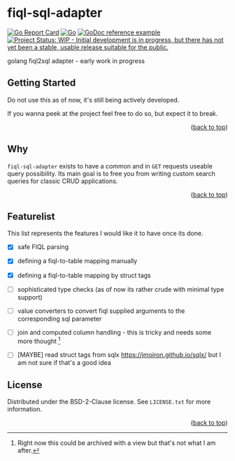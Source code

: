 <a name="readme-top"></a>

# fiql-sql-adapter

[![Go Report Card](https://goreportcard.com/badge/github.com/eisenwinter/fiql-sql-adapter)](https://goreportcard.com/report/github.com/eisenwinter/fiql-sql-adapter) [![Go](https://github.com/eisenwinter/fiql-sql-adapter/actions/workflows/go.yml/badge.svg)](https://github.com/eisenwinter/fiql-sql-adapter/actions/workflows/go.yml) [![GoDoc reference example](https://img.shields.io/badge/godoc-reference-blue.svg)](https://pkg.go.dev/github.com/eisenwinter/fiql-sql-adapter)  [![Project Status: WIP - Initial development is in progress, but there has not yet been a stable, usable release suitable for the public.](https://www.repostatus.org/badges/latest/wip.svg)](https://www.repostatus.org/#wip)

golang fiql2sql adapter - early work in progress

## Getting Started

Do not use this as of now, it's still being actively developed.

If you wanna peek at the project feel free to do so, but expect it to break.

<p align="right">(<a href="#readme-top">back to top</a>)</p>

## Why

`fiql-sql-adapter` exists to have a common and in `GET` requests useable query possibility. Its main goal is to free
you from writing custom search queries for classic CRUD applications.

<p align="right">(<a href="#readme-top">back to top</a>)</p>


## Featurelist

This list represents the features I would like it to have once its done.

- [x] safe FIQL parsing
- [x] defining a fiql-to-table mapping manually 
- [x] defining a fiql-to-table mapping by struct tags
- [ ] sophisticated type checks (as of now its rather crude with minimal type support)
- [ ] value converters to convert fiql supplied arguments to the corresponding sql parameter
- [ ] join and computed column handling - this is tricky and needs some more thought [^1]
- [ ] [MAYBE] read struct tags from sqlx https://jmoiron.github.io/sqlx/ but I am not sure if that's a good idea


[^1]: Right now this could be archived with a view but that's not what I am after.

## License

Distributed under the BSD-2-Clause license. See `LICENSE.txt` for more information.

<p align="right">(<a href="#readme-top">back to top</a>)</p>